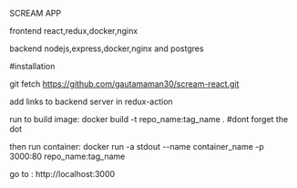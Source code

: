 SCREAM APP 

frontend react,redux,docker,nginx 

backend nodejs,express,docker,nginx and postgres

#installation

git fetch https://github.com/gautamaman30/scream-react.git

add links to backend server in redux-action 

run to build image: docker build -t repo_name:tag_name . 
#dont forget the dot 

then run container: docker run -a stdout --name container_name -p 3000:80 repo_name:tag_name

go to : http://localhost:3000 

